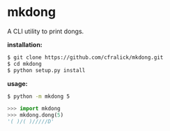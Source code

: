 mkdong
======

A CLI utility to print dongs.    

__installation:__  
```bash
$ git clone https://github.com/cfralick/mkdong.git  
$ cd mkdong  
$ python setup.py install  
```    

__usage:__
```bash
$ python -m mkdong 5       
```

```python
>>> import mkdong     
>>> mkdong.dong(5)    
'( )/( )/////D'    
```
